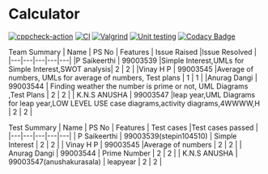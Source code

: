 # Calculator
[![cppcheck-action](https://github.com/99003539/Calculator/actions/workflows/c-cpp.yml/badge.svg)](https://github.com/99003539/Calculator/actions/workflows/c-cpp.yml)
[![CI](https://github.com/99003539/Calculator/actions/workflows/ci.yml/badge.svg)](https://github.com/99003539/Calculator/actions/workflows/ci.yml)
[![Valgrind](https://github.com/99003539/Calculator/actions/workflows/valgrind1.yml/badge.svg)](https://github.com/99003539/Calculator/actions/workflows/valgrind1.yml)
[![Unit testing](https://github.com/99003539/Calculator/actions/workflows/unit-test.yml/badge.svg)](https://github.com/99003539/Calculator/actions/workflows/unit-test.yml)
[![Codacy Badge](https://app.codacy.com/project/badge/Grade/8da79ff2b5e34b62a0474e4957b41b73)](https://www.codacy.com/gh/99003539/Calculator/dashboard?utm_source=github.com&amp;utm_medium=referral&amp;utm_content=99003539/Calculator&amp;utm_campaign=Badge_Grade)


Team Summary
| Name  |  PS No |  Features |  Issue Raised  |Issue Resolved   |
|---|---|---|---|---|
|P Saikeerthi   |   99003539 |Simple Interest,UMLs for Simple Interest,SWOT analysis| 2  | 2  |
|Vinay H P  | 99003545  |Average of numbers, UMLs for average of numbers, Test plans   | 1  |  1 |
|Anurag Dangi |  99003544 | Finding weather the number is prime or not, UML Diagrams ,Test Plans |  2 |  2 |
| K.N.S ANUSHA  |  99003547 |leap year,UML Diagrams for leap year,LOW LEVEL USE case diagrams,activity diagrams,4WWWW,H  | 2  |  2 |




Test Summary
| Name  |  PS No |  Features |  Test cases  |Test cases passed  |
|---|---|---|---|---|
|  P Saikeerthi |   99003539(stepin104510) | Simple Interest | 2  | 2  |
| Vinay H P  | 99003545  |Average of numbers   | 2 |  2 |
| Anurag Dangi |  99003544 | Prime Number  |  2 |  2 |
| K.N.S ANUSHA   |  99003547(anushakurasala) | leapyear  | 2  |  2 |
